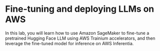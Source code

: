 # Fine-tuning and deploying LLMs on AWS
In this lab, you will learn how to use Amazon SageMaker to fine-tune a pretrained Hugging Face LLM using AWS Trainium accelerators, and then leverage the fine-tuned model for inference on AWS Inferentia.

